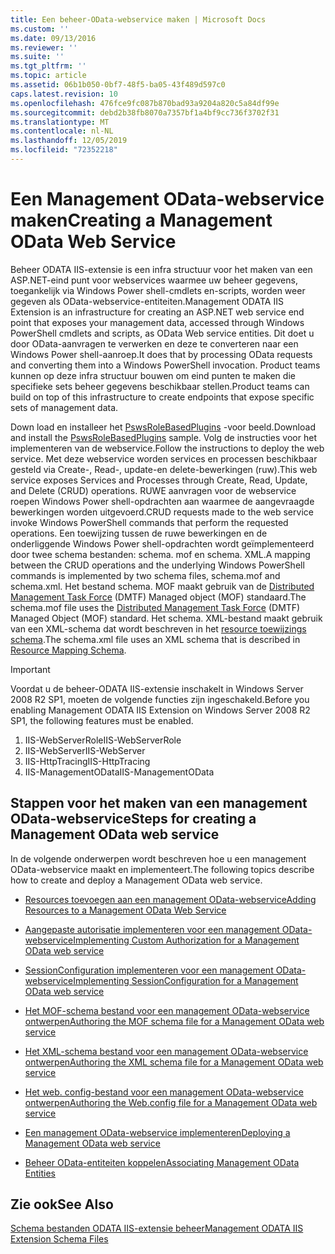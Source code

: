 ```yaml
---
title: Een beheer-OData-webservice maken | Microsoft Docs
ms.custom: ''
ms.date: 09/13/2016
ms.reviewer: ''
ms.suite: ''
ms.tgt_pltfrm: ''
ms.topic: article
ms.assetid: 06b1b050-0bf7-48f5-ba05-43f489d597c0
caps.latest.revision: 10
ms.openlocfilehash: 476fce9fc087b870bad93a9204a820c5a84df99e
ms.sourcegitcommit: debd2b38fb8070a7357bf1a4bf9cc736f3702f31
ms.translationtype: MT
ms.contentlocale: nl-NL
ms.lasthandoff: 12/05/2019
ms.locfileid: "72352218"
---
```

# <a name="creating-a-management-odata-web-service"></a><span data-ttu-id="229ed-102">Een Management OData-webservice maken</span><span class="sxs-lookup"><span data-stu-id="229ed-102">Creating a Management OData Web Service</span></span>

<span data-ttu-id="229ed-103">Beheer ODATA IIS-extensie is een infra structuur voor het maken van een ASP.NET-eind punt voor webservices waarmee uw beheer gegevens, toegankelijk via Windows Power shell-cmdlets en-scripts, worden weer gegeven als OData-webservice-entiteiten.</span><span class="sxs-lookup"><span data-stu-id="229ed-103">Management ODATA IIS Extension is an infrastructure for creating an ASP.NET web service end point that exposes your management data, accessed through Windows PowerShell cmdlets and scripts, as OData Web service entities.</span></span> <span data-ttu-id="229ed-104">Dit doet u door OData-aanvragen te verwerken en deze te converteren naar een Windows Power shell-aanroep.</span><span class="sxs-lookup"><span data-stu-id="229ed-104">It does that by processing OData requests and converting them into a Windows PowerShell invocation.</span></span> <span data-ttu-id="229ed-105">Product teams kunnen op deze infra structuur bouwen om eind punten te maken die specifieke sets beheer gegevens beschikbaar stellen.</span><span class="sxs-lookup"><span data-stu-id="229ed-105">Product teams can build on top of this infrastructure to create endpoints that expose specific sets of management data.</span></span>

<span data-ttu-id="229ed-106">Down load en installeer het [PswsRoleBasedPlugins](https://code.msdn.microsoft.com:443/windowsdesktop/PswsRoleBasedPlugins-9c79b75a) -voor beeld.</span><span class="sxs-lookup"><span data-stu-id="229ed-106">Download and install the [PswsRoleBasedPlugins](https://code.msdn.microsoft.com:443/windowsdesktop/PswsRoleBasedPlugins-9c79b75a) sample.</span></span> <span data-ttu-id="229ed-107">Volg de instructies voor het implementeren van de webservice.</span><span class="sxs-lookup"><span data-stu-id="229ed-107">Follow the instructions to deploy the web service.</span></span> <span data-ttu-id="229ed-108">Met deze webservice worden services en processen beschikbaar gesteld via Create-, Read-, update-en delete-bewerkingen (ruw).</span><span class="sxs-lookup"><span data-stu-id="229ed-108">This web service exposes Services and Processes through Create, Read, Update, and Delete (CRUD) operations.</span></span> <span data-ttu-id="229ed-109">RUWE aanvragen voor de webservice roepen Windows Power shell-opdrachten aan waarmee de aangevraagde bewerkingen worden uitgevoerd.</span><span class="sxs-lookup"><span data-stu-id="229ed-109">CRUD requests made to the web service invoke  Windows PowerShell commands that perform the requested operations.</span></span> <span data-ttu-id="229ed-110">Een toewijzing tussen de ruwe bewerkingen en de onderliggende Windows Power shell-opdrachten wordt geïmplementeerd door twee schema bestanden: schema. mof en schema. XML.</span><span class="sxs-lookup"><span data-stu-id="229ed-110">A mapping between the CRUD operations and the underlying Windows PowerShell commands is implemented by two schema files, schema.mof and schema.xml.</span></span> <span data-ttu-id="229ed-111">Het bestand schema. MOF maakt gebruik van de [Distributed Management Task Force](https://www.dmtf.org/) (DMTF) Managed object (MOF) standaard.</span><span class="sxs-lookup"><span data-stu-id="229ed-111">The schema.mof file uses the [Distributed Management  Task Force](https://www.dmtf.org/) (DMTF) Managed Object (MOF) standard.</span></span> <span data-ttu-id="229ed-112">Het schema. XML-bestand maakt gebruik van een XML-schema dat wordt beschreven in het [resource toewijzings schema](./resource-mapping-schema.md).</span><span class="sxs-lookup"><span data-stu-id="229ed-112">The schema.xml file uses an XML schema that is described in [Resource Mapping Schema](./resource-mapping-schema.md).</span></span>

> [!IMPORTANT]
> <span data-ttu-id="229ed-113">Voordat u de beheer-ODATA IIS-extensie inschakelt in Windows Server 2008 R2 SP1, moeten de volgende functies zijn ingeschakeld.</span><span class="sxs-lookup"><span data-stu-id="229ed-113">Before you enabling Management ODATA IIS Extension on Windows Server 2008 R2 SP1, the following features must be enabled.</span></span>
>
> 1.  <span data-ttu-id="229ed-114">IIS-WebServerRole</span><span class="sxs-lookup"><span data-stu-id="229ed-114">IIS-WebServerRole</span></span>
> 2.  <span data-ttu-id="229ed-115">IIS-WebServer</span><span class="sxs-lookup"><span data-stu-id="229ed-115">IIS-WebServer</span></span>
> 3.  <span data-ttu-id="229ed-116">IIS-HttpTracing</span><span class="sxs-lookup"><span data-stu-id="229ed-116">IIS-HttpTracing</span></span>
> 4.  <span data-ttu-id="229ed-117">IIS-ManagementOData</span><span class="sxs-lookup"><span data-stu-id="229ed-117">IIS-ManagementOData</span></span>

## <a name="steps-for-creating-a-management-odata-web-service"></a><span data-ttu-id="229ed-118">Stappen voor het maken van een management OData-webservice</span><span class="sxs-lookup"><span data-stu-id="229ed-118">Steps for creating a Management OData web service</span></span>

<span data-ttu-id="229ed-119">In de volgende onderwerpen wordt beschreven hoe u een management OData-webservice maakt en implementeert.</span><span class="sxs-lookup"><span data-stu-id="229ed-119">The following topics describe how to create and deploy a Management OData web service.</span></span>

- [<span data-ttu-id="229ed-120">Resources toevoegen aan een management OData-webservice</span><span class="sxs-lookup"><span data-stu-id="229ed-120">Adding Resources to a Management OData Web Service</span></span>](./adding-resources-to-a-management-odata-web-service.md)

- [<span data-ttu-id="229ed-121">Aangepaste autorisatie implementeren voor een management OData-webservice</span><span class="sxs-lookup"><span data-stu-id="229ed-121">Implementing Custom Authorization for a Management OData web service</span></span>](./implementing-custom-authorization-for-a-management-odata-web-service.md)

- [<span data-ttu-id="229ed-122">SessionConfiguration implementeren voor een management OData-webservice</span><span class="sxs-lookup"><span data-stu-id="229ed-122">Implementing SessionConfiguration for a Management OData web service</span></span>](./implementing-sessionconfiguration-for-a-management-odata-web-service.md)

- [<span data-ttu-id="229ed-123">Het MOF-schema bestand voor een management OData-webservice ontwerpen</span><span class="sxs-lookup"><span data-stu-id="229ed-123">Authoring the MOF schema file for a Management OData web service</span></span>](./authoring-the-mof-schema-file-for-a-management-odata-web-service.md)

- [<span data-ttu-id="229ed-124">Het XML-schema bestand voor een management OData-webservice ontwerpen</span><span class="sxs-lookup"><span data-stu-id="229ed-124">Authoring the XML schema file for a Management OData web service</span></span>](./authoring-the-xml-schema-file-for-a-management-odata-web-service.md)

- [<span data-ttu-id="229ed-125">Het web. config-bestand voor een management OData-webservice ontwerpen</span><span class="sxs-lookup"><span data-stu-id="229ed-125">Authoring the Web.config file for a Management OData web service</span></span>](./authoring-the-web-config-file-for-a-management-odata-web-service.md)

- [<span data-ttu-id="229ed-126">Een management OData-webservice implementeren</span><span class="sxs-lookup"><span data-stu-id="229ed-126">Deploying a Management OData web service</span></span>](./deploying-a-management-odata-web-service.md)

- [<span data-ttu-id="229ed-127">Beheer OData-entiteiten koppelen</span><span class="sxs-lookup"><span data-stu-id="229ed-127">Associating Management OData Entities</span></span>](./associating-management-odata-entities.md)

## <a name="see-also"></a><span data-ttu-id="229ed-128">Zie ook</span><span class="sxs-lookup"><span data-stu-id="229ed-128">See Also</span></span>

[<span data-ttu-id="229ed-129">Schema bestanden ODATA IIS-extensie beheer</span><span class="sxs-lookup"><span data-stu-id="229ed-129">Management ODATA IIS Extension Schema Files</span></span>](./management-odata-iis-extension-schema-files.md)
